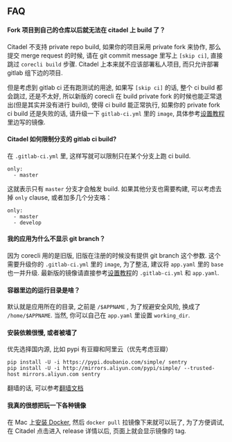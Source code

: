 ## FAQ

#### Fork 项目到自己的仓库以后就无法在 citadel 上 build 了？

Citadel 不支持 private repo build, 如果你的项目采用 private fork 来协作, 那么提交 merge request 的时候, 请在 git commit message 里写上 `[skip ci]`, 直接跳过 `corecli build` 步骤. Citadel 上本来就不应该部署私人项目, 而只允许部署 gitlab 组下边的项目.

但是考虑到 gitlab ci 还有跑测试的用途, 如果写 `[skip ci]` 的话, 整个 ci build 都会跳过, 还是不太好, 所以新版的 corecli 在 build private fork 的时候也能正常退出(但是其实并没有进行 build), 使得 ci build 能正常执行, 如果你的 private fork ci build 还是失败的话, 请升级一下 `gitlab-ci.yml` 里的 `image`, 具体参考[设置教程](setup.md)里边写的镜像.

#### Citadel 如何限制分支的 gitlab ci build?

在 `.gitlab-ci.yml` 里, 这样写就可以限制只在某个分支上跑 ci build.

```
only:
  - master
```

这就表示只有 `master` 分支才会触发 build. 如果其他分支也需要构建, 可以考虑去掉 `only` clause, 或者加多几个分支咯：

```
only:
  - master
  - develop
```

#### 我的应用为什么不显示 git branch？

因为 corecli 用的是旧版, 旧版在注册的时候没有提供 git branch 这个参数. 这个需要升级你的 `.gitlab-ci.yml` 里的 `image`, 为了整洁, 建议将 `app.yaml` 里的 `base` 也一并升级. 最新版的镜像请直接参考[设置教程](setup.md)的 `.gitlab-ci.yml` 和 `app.yaml`.

#### 容器里边的运行目录是啥？

默认就是应用所在的目录, 之前是 `/$APPNAME` , 为了规避安全风险, 换成了 `/home/$APPNAME`. 当然, 你可以自己在 `app.yaml` 里设置 `working_dir`.

#### 安装依赖很慢, 或者被墙了

优先选择国内源, 比如 pypi 有豆瓣和阿里云（优先考虑豆瓣）

```
pip install -U -i https://pypi.doubanio.com/simple/ sentry
pip install -U -i http://mirrors.aliyun.com/pypi/simple/ --trusted-host mirrors.aliyun.com sentry
```

翻墙的话, 可以参考[翻墙文档](http://phabricator.ricebook.net/w/develop/platform/gfw/)

#### 我真的很想把玩一下各种镜像

在 Mac 上[安装 Docker](https://docs.docker.com/docker-for-mac/install/), 然后 `docker pull` 拉镜像下来就可以玩了, 为了方便调试, 在 Citadel 点击进入 release 详情以后, 页面上就会显示镜像的 tag.
